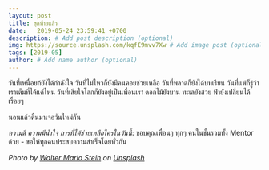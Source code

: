 ```yaml
---
layout: post
title: สุดท้ายแล้ว
date:   2019-05-24 23:59:41 +0700
description: # Add post description (optional)
img: https://source.unsplash.com/kqfE9mvv7Xw # Add image post (optional)
tags: [2019-05]
author: # Add name author (optional)
---
```

วันที่เหนื่อยก้ยังได้กำลังใจ วันที่ไม่ไหวก็ยังมีคนคอยช่วยเหลือ วันที่พลาดก็ยังได้บทเรียน วันที่แพ้ก็รู้ว่าเราเต็มที่ได้แค่ไหน วันที่เสียใจโลกก็ยังอยู่เป็นเพื่อนเรา ดอกไม้ยังบาน ทะเลยังสวย ฟ้ายังเปลี่ยนได้เรื่อยๆ

นอนแล้วตื่นมาเจอวันใหม่กัน <i class="fa fa-child" style="color:plum"></i>

*ความดี ความมีน้ำใจ การที่ได้ช่วยเหลือใครในวันนี้*:
ขอบคุณเพื่อนๆ ทุกๆ คนในชั้นรวมทั้ง Mentor ด้วย - ขอให้ทุกคนประสบความสำเร็จโดยทั่วกัน

*Photo by [Walter Mario Stein](https://unsplash.com/@walste) on [Unsplash](https://unsplash.com)*
